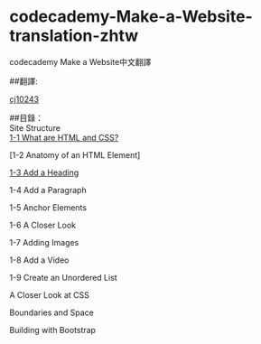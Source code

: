 # codecademy-Make-a-Website-translation-zhtw

codecademy Make a Website中文翻譯

##翻譯:

[cj10243](https://github.com/cj10243)

##目錄：  
Site Structure  
[1-1 What are HTML and CSS?](https://github.com/cj10243/codecademy-Make-a-Website-translation-zhtw/blob/master/1-1_What_are_HTML_%20and_CSS%3F.md)

[1-2 Anatomy of an HTML Element]

[1-3 Add a Heading](https://github.com/cj10243/codecademy-Make-a-Website-translation-zhtw/blob/master/1-3_Add_a_Heading.md)

1-4 Add a Paragraph

1-5 Anchor Elements

1-6 A Closer Look

1-7 Adding Images

1-8 Add a Video

1-9 Create an Unordered List

A Closer Look at CSS

Boundaries and Space

Building with Bootstrap
         
